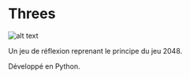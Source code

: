 # Threes

![alt text](https://github.com/Nafise-Dev/Portfolio/blob/master/assets/img/threes.png?raw=true)

Un jeu de réflexion reprenant le principe du jeu 2048.

Développé en Python.
